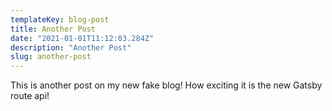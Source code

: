 ```yaml
---
templateKey: blog-post
title: Another Post
date: "2021-01-01T11:12:03.284Z"
description: "Another Post"
slug: another-post
---
```

This is another post on my new fake blog! How exciting it is the new Gatsby route api!